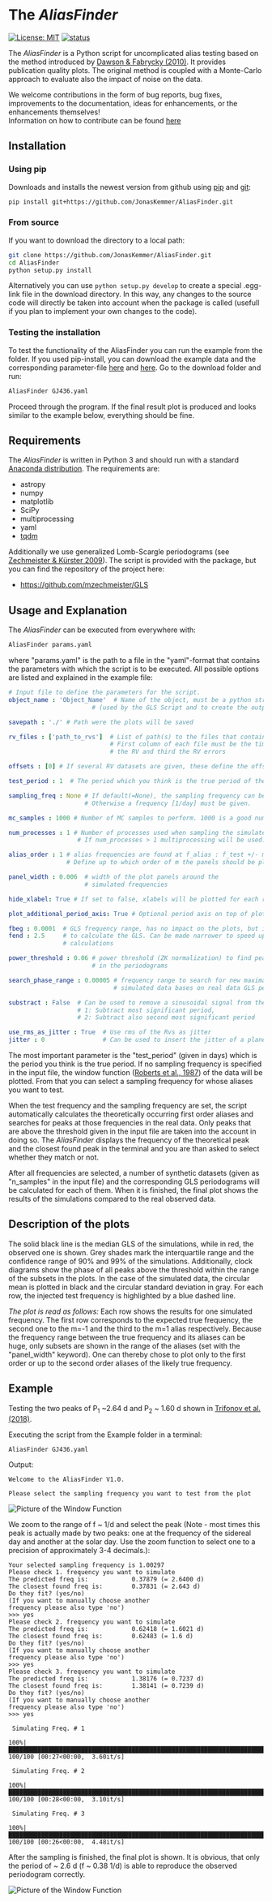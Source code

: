 # The *AliasFinder*
[![License: MIT](https://img.shields.io/badge/License-MIT-yellow.svg)](https://opensource.org/licenses/MIT)   [![status](https://joss.theoj.org/papers/aafabd6b2c8558da7608930332f927e3/status.svg)](https://joss.theoj.org/papers/aafabd6b2c8558da7608930332f927e3)




The *AliasFinder* is a Python script for uncomplicated alias testing based on the method introduced by [Dawson & Fabrycky (2010)](https://ui.adsabs.harvard.edu/abs/2010ApJ...722..937D/abstract). It provides publication quality plots.
The original method is coupled with a Monte-Carlo approach to evaluate also the impact of noise on the data.

We welcome contributions in the form of bug reports,
bug fixes, improvements to the documentation, ideas for enhancements, or the enhancements themselves!  
Information on how to contribute can be found [here](https://github.com/JonasKemmer/AliasFinder/blob/master/contributing.md)

## Installation
### Using pip
Downloads and installs the newest version from github using [pip](https://pip.pypa.io) and [git](https://git-scm.com):
```bash
pip install git+https://github.com/JonasKemmer/AliasFinder.git
```
### From source
If you want to download the directory to a local path:
```bash
git clone https://github.com/JonasKemmer/AliasFinder.git
cd AliasFinder
python setup.py install
```
Alternatively you can use `python setup.py develop` to create a special .egg-link file in the download directory. In this way, any changes to the source code will directly be taken into account when the package is called (usefull if you plan to implement your own changes to the code).

### Testing the installation
To test the functionality of the AliasFinder you can run the example from the folder. If you used pip-install, you can download the example data and the corresponding parameter-file [here](https://github.com/JonasKemmer/AliasFinder/raw/master/Example/GJ436.vels) and [here](https://github.com/JonasKemmer/AliasFinder/raw/master/Example/GJ436.yaml). Go to the download folder and run:
```bash
AliasFinder GJ436.yaml
```
Proceed through the program. If the final result plot is produced and looks similar to the example below, everything should be fine.

## Requirements
The *AliasFinder* is written in Python 3 and should run with a standard [Anaconda distribution](https://www.anaconda.com/distribution/). The requirements are:
* astropy
* numpy
* matplotlib
* SciPy
* multiprocessing
* yaml
* [tqdm](https://github.com/tqdm/tqdm)


Additionally we use generalized Lomb-Scargle periodograms (see [Zechmeister & Kürster 2009](https://www.aanda.org/component/article?access=bibcode&bibcode=&bibcode=2009A%2526A...496..577ZFUL)). The script is provided with the package, but you can find the repository of the project here:
* https://github.com/mzechmeister/GLS


## Usage and Explanation
The *AliasFinder* can be executed from everywhere with:
```bash
AliasFinder params.yaml
```
where "params.yaml" is the path to a file in the "yaml"-format that contains the parameters with which the script is to be executed. All possible options are listed and explained in the example file:

```yaml
# Input file to define the parameters for the script.
object_name : 'Object_Name'  # Name of the object, must be a python string
                       # (used by the GLS Script and to create the outputs)

savepath : './' # Path were the plots will be saved

rv_files : ['path_to_rvs']  # List of path(s) to the files that contain the RV data.
                            # First column of each file must be the times, second
                            # the RV and third the RV errors

offsets : [0] # If several RV datasets are given, these define the offsets between them

test_period : 1  # The period which you think is the true period of the planet given in [days]

sampling_freq : None # If default(=None), the sampling frequency can be chosen from the plot of the window function.
                     # Otherwise a frequency [1/day] must be given.

mc_samples : 1000 # Number of MC samples to perform. 1000 is a good number.

num_processes : 1 # Number of processes used when sampling the simulated GLS.
                   # If num_processes > 1 multiprocessing will be used.

alias_order : 1 # alias frequencies are found at f_alias : f_test +/- m * f_sampling
                # Define up to which order of m the panels should be plotted (1 or 2)

panel_width : 0.006  # width of the plot panels around the
                     # simulated frequencies

hide_xlabel: True # If set to false, xlabels will be plotted for each row

plot_additional_period_axis: True # Optional period axis on top of plot.

fbeg : 0.0001  # GLS frequency range, has no impact on the plots, but is used
fend : 2.5     # to calculate the GLS. Can be made narrower to speed up the
               # calculations

power_threshold : 0.06 # power threshold (ZK normalization) to find peaks
                       # in the periodograms

search_phase_range : 0.00005 # frequency range to search for new maxima in
                             # simulated data bases on real data GLS peaks

substract : False  # Can be used to remove a sinusoidal signal from the data beforehand
                   # 1: Subtract most significant period,
                   # 2: Subtract also second most significant period

use_rms_as_jitter : True  # Use rms of the Rvs as jitter
jitter : 0                # Can be used to insert the jitter of a planet fit in simulated data
```
The most important parameter is the "test_period" (given in days) which is the period you think is the true period.
If no sampling frequency is specified in the input file, the window function ([Roberts et al., 1987](https://ui.adsabs.harvard.edu/abs/1987AJ.....93..968R/abstract)) of the data will be plotted. From that you can select a sampling frequency for whose aliases you want to test.

When the test frequency and the sampling frequency are set, the script automatically calculates the theoretically occurring first order aliases and searches for peaks at those frequencies in the real data. Only peaks that are above the threshold given in the input file are taken into the account in doing so. The *AliasFinder* displays the frequency of the theoretical peak and the closest found peak in the terminal and you are than asked to select whether they match or not.

After all frequencies are selected, a number of synthetic datasets (given as "n_samples" in the input file) and the corresponding GLS periodograms will be calculated for each of them. When it is finished, the final plot shows the results of the simulations compared to the real observed data.


## Description of the plots

The solid black line is the median GLS of the simulations, while in red, the observed one is shown.
Grey shades mark the interquartile range and the confidence range of 90% and 99% of the simulations.
Additionally, clock diagrams show the phase of all peaks above the threshold within the range of the subsets in the plots. In the case of the simulated data, the circular mean is plotted in black and the circular standard deviation in gray.
For each row, the injected test frequency is highlighted by a blue dashed line.

*The plot is read as follows:*
Each row shows the results for one simulated frequency. The first row corresponds to the expected true frequency, the second one to the m=-1 and the third to the m=1 alias respectively.
Because the frequency range between the true frequency and its aliases can be huge, only subsets are shown in the range of the aliases (set with the "panel_width" keyword).
One can thereby chose to plot only to the first order or up to the second order aliases of the likely true frequency.

## Example
Testing the two peaks of P<sub>1</sub> ~2.64 d and P<sub>2</sub> ~ 1.60 d shown in [Trifonov et al. (2018)](https://ui.adsabs.harvard.edu/abs/2018A%26A...609A.117T/abstract).

Executing the script from the Example folder in a terminal:
```bash
AliasFinder GJ436.yaml
```
Output:
```
Welcome to the AliasFinder V1.0.

Please select the sampling frequency you want to test from the plot
```

![Picture of the Window Function](./Example/window_function_plot.png "Window_Function")

We zoom to the range of f ~ 1/d and select the peak (Note - most times this peak is actually made by two peaks: one at the frequency of the sidereal day and another at the solar day. Use the zoom function to select one to a precision of approximately 3-4 decimals.):
```
Your selected sampling frequency is 1.00297
Please check 1. frequency you want to simulate
The predicted freq is:            0.37879 (= 2.6400 d)
The closest found freq is:        0.37831 (= 2.643 d)
Do they fit? (yes/no)
(If you want to manually choose another
frequency please also type 'no')  
>>> yes
Please check 2. frequency you want to simulate
The predicted freq is:            0.62418 (= 1.6021 d)
The closest found freq is:        0.62483 (= 1.6 d)
Do they fit? (yes/no)
(If you want to manually choose another
frequency please also type 'no')  
>>> yes
Please check 3. frequency you want to simulate
The predicted freq is:            1.38176 (= 0.7237 d)
The closest found freq is:        1.38141 (= 0.7239 d)
Do they fit? (yes/no)
(If you want to manually choose another
frequency please also type 'no')  
>>> yes

 Simulating Freq. # 1

100%|████████████████████████████████████████████████████████████████████████████████████████████████████████████████████████████████████████████████████████████████████████████████████████████████████████████████████████████████████████| 100/100 [00:27<00:00,  3.60it/s]

 Simulating Freq. # 2

100%|████████████████████████████████████████████████████████████████████████████████████████████████████████████████████████████████████████████████████████████████████████████████████████████████████████████████████████████████████████| 100/100 [00:28<00:00,  3.10it/s]

 Simulating Freq. # 3

100%|████████████████████████████████████████████████████████████████████████████████████████████████████████████████████████████████████████████████████████████████████████████████████████████████████████████████████████████████████████| 100/100 [00:26<00:00,  4.48it/s]
```
After the sampling is finished, the final plot is shown. It is obvious, that only the period of ~ 2.6 d (f ~ 0.38 1/d) is able to reproduce the observed periodogram correctly.

![Picture of the Window Function](./Example/GJ436_2.64d_1.00297d_alias_test.png "Window_Function")
